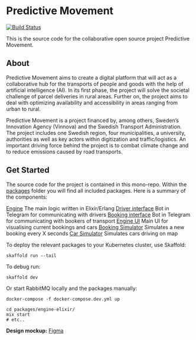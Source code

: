 # Predictive Movement

[![Build Status](https://travis-ci.com/Iteam1337/pm-mapbox-test.svg?branch=master)](https://travis-ci.com/Iteam1337/pm-mapbox-test)

This is the source code for the collaborative open source project Predictive Movement. 

## About
Predictive Movement aims to create a digital platform that will act as a collaborative hub for the transports of people and goods with the help of artificial intelligence (AI). In its first phase, the project will solve the societal challenge of parcel deliveries in rural areas. Further on, the project aims to deal with optimizing availability and accessibility in areas ranging from urban to rural.

Predictive Movement is a project financed by, among others, Sweden’s Innovation Agency (Vinnova) and the Swedish Transport Administration. The project includes one Swedish region, four municipalities, a university, authorities as well as key actors within digitization and traffic/logistics. An important driving force behind the project is to combat climate change and to reduce emissions caused by road transports.

## Get Started

The source code for the project is contained in this mono-repo. Within the [packages](packages) folder you will find all included packages. Here is a summary of the components:
  
  [Engine](packages/engine-elixir) The main logic written in Elixir/Erlang
  [Driver interface](packages/driver-interface) Bot in Telegram for communicating with drivers
  [Booking interface](packages/booking-interface) Bot in Telegram for communicating with bookers of transport
  [Engine UI](packages/engine-ui) Main UI for visualising current bookings and cars
  [Booking Simulator](packages/booking-simulator) Simulates a new booking every X seconds 
  [Car Simulator](packages/car-simulator) Simulates cars driving on map
  
To deploy the relevant packages to your Kubernetes cluster, use Skaffold:

    skaffold run --tail
    
To debug run:

    skaffold dev
    
Or start RabbitMQ locally and the packages manually:

    docker-compose -f docker-compose.dev.yml up
    
    cd packages/engine-elixir/
    mix start
    # etc..


**Design mockup:** [Figma](https://www.figma.com/file/DdBjpoKd0T9OkWmhlpd48Nfa/Predictive-Movement)
